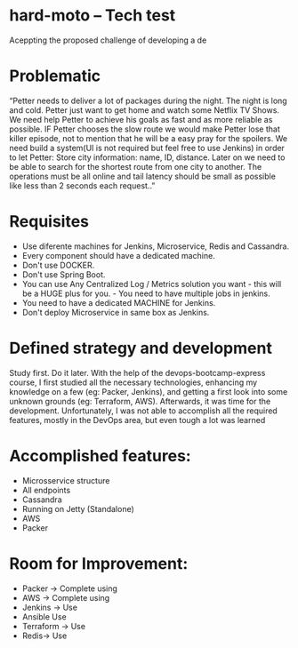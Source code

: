 # hard-moto – Tech test
Aceppting the proposed challenge of developing a de


# Problematic
“Petter needs to deliver a lot of packages during the night. The night is long and cold.
Petter just want to get home and watch some Netflix TV Shows. We need help
Petter to achieve his goals as fast and as more reliable as possible. IF Petter chooses
the slow route we would make Petter lose that killer episode, not to mention that he
will be a easy pray for the spoilers. We need build a system(UI is not required but feel free to use Jenkins) in
order to let Petter: Store city information: name, ID, distance. Later on we need to
be able to search for the shortest route from one city to another. The operations must be all online and tail latency should
be small as possible like less than 2 seconds each request..”


# Requisites
- Use diferente machines for Jenkins, Microservice, Redis and Cassandra. 
- Every component should have a dedicated machine.
- Don't use DOCKER.
- Don't use Spring Boot.
- You can use Any Centralized Log / Metrics solution you want - this will be a HUGE plus for you. - You need to have multiple jobs in jenkins.
- You need to have a dedicated MACHINE for Jenkins.
- Don't deploy Microservice in same box as Jenkins. 

# Defined strategy and development
Study first. Do it later.
With the help of the devops-bootcamp-express course, I first studied all the necessary technologies, enhancing my knowledge on a few (eg: Packer, Jenkins), and getting a first look into some unknown grounds (eg: Terraform, AWS).
Afterwards, it was time for the development. Unfortunately, I was not able to accomplish all the required features, mostly in the DevOps area, but even tough a lot was learned

# Accomplished features:
- Microsservice structure
- All endpoints
- Cassandra
- Running on Jetty (Standalone)
- AWS
- Packer

# Room for Improvement:
- Packer -> Complete using
- AWS -> Complete using
- Jenkins -> Use
- Ansible Use
- Terraform -> Use
- Redis-> Use
